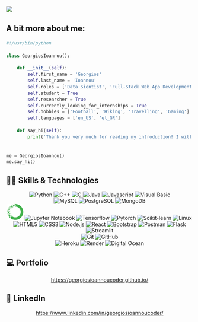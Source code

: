 <img src="https://github.com/GeorgiosIoannouCoder/GeorgiosIoannouCoderPublic/blob/main/Georgios_Ioannou_README.gif"/>

## A bit more about me:

```python
#!/usr/bin/python

class GeorgiosIoannou():

    def __init__(self):
        self.first_name = 'Georgios'
        self.last_name = 'Ioannou'
        self.roles = ['Data Sientist', 'Full-Stack Web App Development']
        self.student = True
        self.researcher = True
        self.currently_looking_for_internships = True
        self.hobbies = ['Football', 'Hiking', 'Travelling', 'Gaming']
        self.languages = ['en_US', 'el_GR']

    def say_hi(self):
        print('Thank you very much for reading my introduction! I will be more than happy to work on a project together!')


me = GeorgiosIoannou()
me.say_hi()
```

## 👨‍💻 Skills & Technologies

<p align="center">
    <img src="https://www.vectorlogo.zone/logos/python/python-icon.svg" alt="Python" width="43" height="43">
    <img src="https://upload.wikimedia.org/wikipedia/commons/1/18/ISO_C%2B%2B_Logo.svg" alt="C++" width="43" height="43">
    <img src="https://upload.wikimedia.org/wikipedia/commons/1/18/C_Programming_Language.svg" alt="C" width="43" height="43">
    <img src="https://www.vectorlogo.zone/logos/java/java-icon.svg" alt="Java" width="43" height="43">
    <img src="https://vectorwiki.com/images/G9sE3__javascript.svg" alt="Javascript" width="43" height="43">
    <img src="https://www.vectorlogo.zone/logos/microsoft_vb/microsoft_vb-icon.svg" alt="Visual Basic" width="43" height="43">
    <br />
    <img src="https://www.vectorlogo.zone/logos/mysql/mysql-icon.svg" alt="MySQL" width="43" height="43">
    <img src="https://www.vectorlogo.zone/logos/postgresql/postgresql-icon.svg" alt="PostgreSQL" width="43" height="43">
    <img src="https://www.vectorlogo.zone/logos/mongodb/mongodb-icon.svg" alt="MongoDB" width="43" height="43"/>
    <br />
    <img src="https://raw.githubusercontent.com/devicons/devicon/55609aa5bd817ff167afce0d965585c92040787a/icons/anaconda/anaconda-original.svg" alt="Anaconda" width="43" height="43">
    <img src="https://www.vectorlogo.zone/logos/jupyter/jupyter-icon.svg" alt="Jupyter Notebook" width="43" height="43">
    <img src="https://www.vectorlogo.zone/logos/tensorflow/tensorflow-icon.svg" alt="Tensorflow" width="43" height="43">
    <img src="https://www.vectorlogo.zone/logos/pytorch/pytorch-icon.svg" alt="Pytorch" width="43" height="43">
    <img src="https://upload.wikimedia.org/wikipedia/commons/0/05/Scikit_learn_logo_small.svg" alt="Scikit-learn" width="43" height="43">
    <img src="https://www.vectorlogo.zone/logos/linux/linux-icon.svg" alt="Linux" width="43" height="43">
    <br />
    <img src="https://www.vectorlogo.zone/logos/w3_html5/w3_html5-icon.svg" alt="HTML5" width="43" height="43">
    <img src="https://www.vectorlogo.zone/logos/w3_css/w3_css-icon.svg" alt="CSS3" width="43" height="43">
    <img src="https://www.vectorlogo.zone/logos/nodejs/nodejs-horizontal.svg" alt="Node.js" width="60" height="50">
    <img src="https://www.vectorlogo.zone/logos/reactjs/reactjs-icon.svg" alt="React" width="43" height="43">
    <img src="https://upload.vectorlogo.zone/logos/getbootstrap/images/987f8f6c-263a-47b1-a85d-853cfca215d9.svg" alt="Bootstrap" width="43" height="43">
    <img src="https://www.vectorlogo.zone/logos/getpostman/getpostman-icon.svg" alt="Postman" width="43" height="43">
    <img src="https://www.vectorlogo.zone/logos/pocoo_flask/pocoo_flask-icon.svg" alt="Flask" width="43" height="43">
    <img src="https://raw.githubusercontent.com/gilbarbara/logos/bea0759cf5fbfaad7e92e6032ff9481dd82de561/logos/streamlit.svg" alt="Streamlit" width="43" height="43">
    <br />
    <img src="https://www.vectorlogo.zone/logos/git-scm/git-scm-icon.svg" alt="Git" width="43" height="43">
    <img src="https://brandeps.com/logo-download/G/GitHub-Icon-logo-vector-01.svg" alt="GitHub" width="43" height="43">
    <br />
    <img src="https://www.vectorlogo.zone/logos/heroku/heroku-icon.svg" alt="Heroku" width="43" height="43">
    <img src="https://upload.vectorlogo.zone/logos/render/images/bb711e6b-3dc7-496f-b665-10558e88ceed.svg" alt="Render" width="93" height="43">
    <img src="https://www.vectorlogo.zone/logos/digitalocean/digitalocean-icon.svg" alt="Digital Ocean" width="43" height="43">
</p>

## 💻 Portfolio

<p align="center">
    <a href="https://georgiosioannoucoder.github.io/">https://georgiosioannoucoder.github.io/</a>
</p>

## 💼 LinkedIn

<p align="center">
    <a href="https://www.linkedin.com/in/georgiosioannoucoder/">https://www.linkedin.com/in/georgiosioannoucoder/</a>
</p>

<!--### Hi there 👋-->

<!--
**GeorgiosIoannouCoder/GeorgiosIoannouCoder** is a ✨ _special_ ✨ repository because its `README.md` (this file) appears on your GitHub profile.

Here are some ideas to get you started:

- 🔭 I’m currently working on ...
- 🌱 I’m currently learning ...
- 👯 I’m looking to collaborate on ...
- 🤔 I’m looking for help with ...
- 💬 Ask me about ...
- 📫 How to reach me: ...
- 😄 Pronouns: ...
- ⚡ Fun fact: ...
-->
